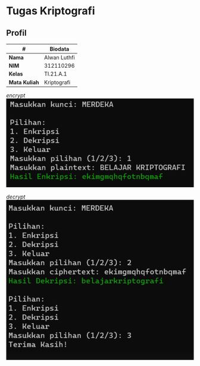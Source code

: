 # Tugas Kriptografi
## Profil
| #               | Biodata                      |
| --------------- | ---------------------------- |
| **Nama**        | Alwan Luthfi                 |
| **NIM**         | 312110296                    |
| **Kelas**       | TI.21.A.1                    |
| **Mata Kuliah** | Kriptografi                  |

*encrypt*
![img](img/1.png)

*decrypt*
![img](img/2.png)
